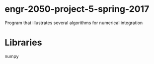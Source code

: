 # engr-2050-project-5-spring-2017
Program that illustrates several algorithms for numerical integration
# Libraries
numpy
